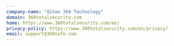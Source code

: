 ```yaml
---
company-name: "Qihoo 360 Technology"
domain: 360totalsecurity.com
home: https://www.360totalsecurity.com/en/
privacy-policy: https://www.360totalsecurity.com/en/privacy/
email: support@360safe.com
---
```




